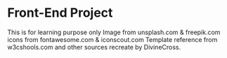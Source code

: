 # Front-End Project
This is for learning purpose only
Image from unsplash.com & freepik.com
icons from fontawesome.com & iconscout.com
Template reference from w3cshools.com and other sources recreate by DivineCross.
